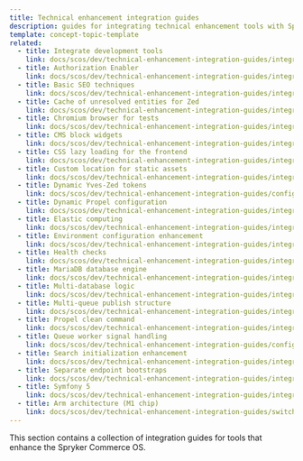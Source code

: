 ```yaml
---
title: Technical enhancement integration guides
description: guides for integrating technical enhancement tools with Spryker SCOS
template: concept-topic-template
related:
  - title: Integrate development tools
    link: docs/scos/dev/technical-enhancement-integration-guides/integrating-development-tools/integrating-formatter.html
  - title: Authorization Enabler
    link: docs/scos/dev/technical-enhancement-integration-guides/integrating-authorization-enabler.html
  - title: Basic SEO techniques
    link: docs/scos/dev/technical-enhancement-integration-guides/integrating-basic-seo-techniques.html
  - title: Cache of unresolved entities for Zed
    link: docs/scos/dev/technical-enhancement-integration-guides/integrating-cache-of-unresolved-entities-for-zed.html
  - title: Chromium browser for tests
    link: docs/scos/dev/technical-enhancement-integration-guides/integrating-chromium-browser-for-tests.html
  - title: CMS block widgets
    link: docs/scos/dev/technical-enhancement-integration-guides/integrating-cms-block-widgets.html
  - title: CSS lazy loading for the frontend
    link: docs/scos/dev/technical-enhancement-integration-guides/integrating-authorization-enabler.html#prerequisites
  - title: Custom location for static assets
    link: docs/scos/dev/technical-enhancement-integration-guides/integrating-custom-location-for-static-assets.html
  - title: Dynamic Yves-Zed tokens
    link: docs/scos/dev/technical-enhancement-integration-guides/configuring-dynamic-yves-zed-tokens.html
  - title: Dynamic Propel configuration
    link: docs/scos/dev/technical-enhancement-integration-guides/integrating-dynamic-propel-configuration.html
  - title: Elastic computing
    link: docs/scos/dev/technical-enhancement-integration-guides/integrate-elastic-computing.html
  - title: Environment configuration enhancement
    link: docs/scos/dev/technical-enhancement-integration-guides/integrating-environment-configuration-enhancement.html
  - title: Health checks
    link: docs/scos/dev/technical-enhancement-integration-guides/integrating-health-checks.html
  - title: MariaDB database engine
    link: docs/scos/dev/technical-enhancement-integration-guides/integrating-mariadb-database-engine.html
  - title: Multi-database logic
    link: docs/scos/dev/technical-enhancement-integration-guides/integrate-multi-database-logic.html
  - title: Multi-queue publish structure
    link: docs/scos/dev/technical-enhancement-integration-guides/integrating-multi-queue-publish-structure.html
  - title: Propel clean command
    link: docs/scos/dev/technical-enhancement-integration-guides/integrating-propel-clean-command.html
  - title: Queue worker signal handling
    link: docs/scos/dev/technical-enhancement-integration-guides/configuring-queue-worker-signal-handling.html
  - title: Search initialization enhancement
    link: docs/scos/dev/technical-enhancement-integration-guides/integrating-search-initialization-enhancement.html
  - title: Separate endpoint bootstraps
    link: docs/scos/dev/technical-enhancement-integration-guides/integrating-separate-endpoint-bootstraps.html
  - title: Symfony 5
    link: docs/scos/dev/technical-enhancement-integration-guides/integrating-symfony-5.html
  - title: Arm architecture (M1 chip)
    link: docs/scos/dev/technical-enhancement-integration-guides/switch-to-arm-architecture-m1-chip.html  
---
```


This section contains a collection of integration guides for tools that enhance the Spryker Commerce OS. 





